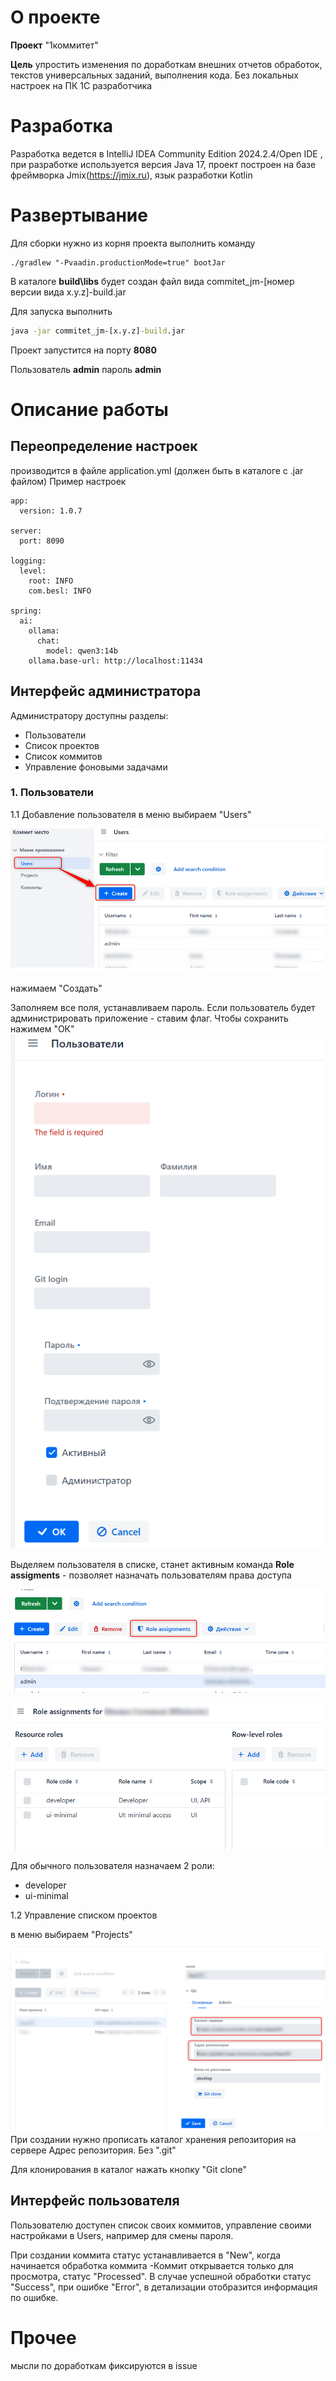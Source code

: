 # О проекте

__Проект__ "1коммитет"

__Цель__ упростить изменения по доработкам внешних отчетов обработок, текстов универсальных заданий, выполнения кода. Без локальных настроек на ПК 1C разработчика

# Разработка

Разработка ведется в IntelliJ IDEA Community Edition 2024.2.4/Open IDE , при разработке используется версия Java 17, проект построен на базе фреймворка Jmix(https://jmix.ru), язык разработки Kotlin

# Развертывание

Для сборки нужно из корня проекта выполнить команду

```shell    
./gradlew "-Pvaadin.productionMode=true" bootJar
```

В каталоге **build\libs** будет создан файл вида commitet_jm-[номер версии вида x.y.z]-build.jar

Для запуска выполнить 
    
```cmd    
java -jar commitet_jm-[x.y.z]-build.jar  
```
Проект запустится на порту **8080**

Пользователь **admin** пароль **admin**


# Описание работы
## Переопределение настроек
производится в файле application.yml  (должен быть в каталоге с .jar файлом)
Пример настроек 
```
app:
  version: 1.0.7

server:
  port: 8090

logging:
  level:
    root: INFO
    com.besl: INFO

spring:
  ai:
    ollama:
      chat:
        model: qwen3:14b
    ollama.base-url: http://localhost:11434
```

## Интерфейс администратора

Администратору доступны разделы:
- Пользователи
- Список проектов
- Список коммитов 
- Управление фоновыми задачами

  
### 1. Пользователи
1.1 Добавление пользователя
в меню выбираем "Users"

![ui](img_readme/int_user1.png)

нажимаем "Создать"

Заполняем все поля, устанавливаем пароль. Если пользователь будет администрировать приложение - ставим флаг. Чтобы сохранить нажимем "ОК"
![ui](img_readme/int_user2.png)

Выделяем пользователя в списке, станет активным команда **Role assigments** - позволяет назначать пользователям права доступа

![ui](img_readme/int_user3.png)


![ui](img_readme/int_user4.png)

Для обычного пользователя назначаем 2 роли:
- developer
- ui-minimal

1.2 Управление списком проектов

в меню выбираем "Projects"

![ui](img_readme/int_proj1.png)
При создании нужно прописать каталог хранения репозитория на сервере
Адрес репозитория. Без ".git"

Для клонирования в каталог нажать кнопку "Git clone"


## Интерфейс пользователя

Пользователю доступен список своих коммитов, управление своими настройками в Users, например для смены пароля.

При создании коммита  статус устанавливается в "New", когда начинается обработка коммита -Коммит открывается только для просмотра,  статус "Processed".
В случае успешной обработки статус "Success", при ошибке "Error", в детализации отобразится информация по ошибке.
 

# Прочее

мысли по доработкам фиксируются в issue
